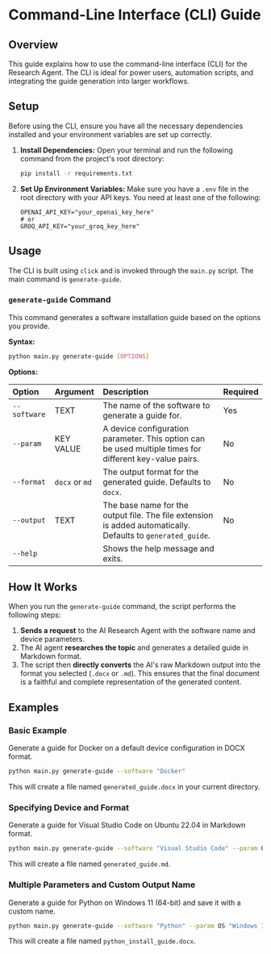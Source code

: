 # Command-Line Interface (CLI) Guide

## Overview

This guide explains how to use the command-line interface (CLI) for the Research Agent. The CLI is ideal for power users, automation scripts, and integrating the guide generation into larger workflows.

## Setup

Before using the CLI, ensure you have all the necessary dependencies installed and your environment variables are set up correctly.

1.  **Install Dependencies:**
    Open your terminal and run the following command from the project's root directory:
    ```bash
    pip install -r requirements.txt
    ```

2.  **Set Up Environment Variables:**
    Make sure you have a `.env` file in the root directory with your API keys. You need at least one of the following:
    ```
    OPENAI_API_KEY="your_openai_key_here"
    # or
    GROQ_API_KEY="your_groq_key_here"
    ```

## Usage

The CLI is built using `click` and is invoked through the `main.py` script. The main command is `generate-guide`.

### `generate-guide` Command

This command generates a software installation guide based on the options you provide.

**Syntax:**
```bash
python main.py generate-guide [OPTIONS]
```

**Options:**

| Option | Argument | Description | Required |
| :--- | :--- | :--- | :--- |
| `--software` | TEXT | The name of the software to generate a guide for. | Yes |
| `--param` | KEY VALUE | A device configuration parameter. This option can be used multiple times for different key-value pairs. | No |
| `--format` | `docx` or `md` | The output format for the generated guide. Defaults to `docx`. | No |
| `--output` | TEXT | The base name for the output file. The file extension is added automatically. Defaults to `generated_guide`. | No |
| `--help` | | Shows the help message and exits. | |

## How It Works

When you run the `generate-guide` command, the script performs the following steps:

1.  **Sends a request** to the AI Research Agent with the software name and device parameters.
2.  The AI agent **researches the topic** and generates a detailed guide in Markdown format.
3.  The script then **directly converts** the AI's raw Markdown output into the format you selected (`.docx` or `.md`). This ensures that the final document is a faithful and complete representation of the generated content.

## Examples

### Basic Example

Generate a guide for Docker on a default device configuration in DOCX format.

```bash
python main.py generate-guide --software "Docker"
```
This will create a file named `generated_guide.docx` in your current directory.

### Specifying Device and Format

Generate a guide for Visual Studio Code on Ubuntu 22.04 in Markdown format.

```bash
python main.py generate-guide --software "Visual Studio Code" --param OS "Ubuntu 22.04" --format md
```
This will create a file named `generated_guide.md`.

### Multiple Parameters and Custom Output Name

Generate a guide for Python on Windows 11 (64-bit) and save it with a custom name.

```bash
python main.py generate-guide --software "Python" --param OS "Windows 11" --param Architecture "x86-64" --output "python_install_guide"
```
This will create a file named `python_install_guide.docx`.
